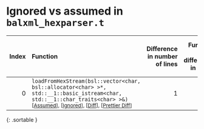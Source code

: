 # Ignored vs assumed in `balxml_hexparser.t`

<script src="../sorttable.js"></script>

|   Index | Function                                                                                                                                                                                                                                    |   Difference in number of lines |   Function size difference in bytes |   Number of lines in assumed build |   Number of bytes in assumed build |   Number of lines in ignored build |   Number of bytes in ignored build |
|--------:|:--------------------------------------------------------------------------------------------------------------------------------------------------------------------------------------------------------------------------------------------|--------------------------------:|------------------------------------:|-----------------------------------:|-----------------------------------:|-----------------------------------:|-----------------------------------:|
|       0 | `loadFromHexStream(bsl::vector<char, bsl::allocator<char> >*, std::__1::basic_istream<char, std::__1::char_traits<char> >&)` <sup>\[[Assumed](0-assume)\], \[[Ignored](0-none)\], \[[Diff](0.diff.html)\], \[[Prettier Diff](0-diff.html)\] |                               1 |                                   0 |                                 24 |                                 80 |                                 23 |                                 80 |
{: .sortable }

